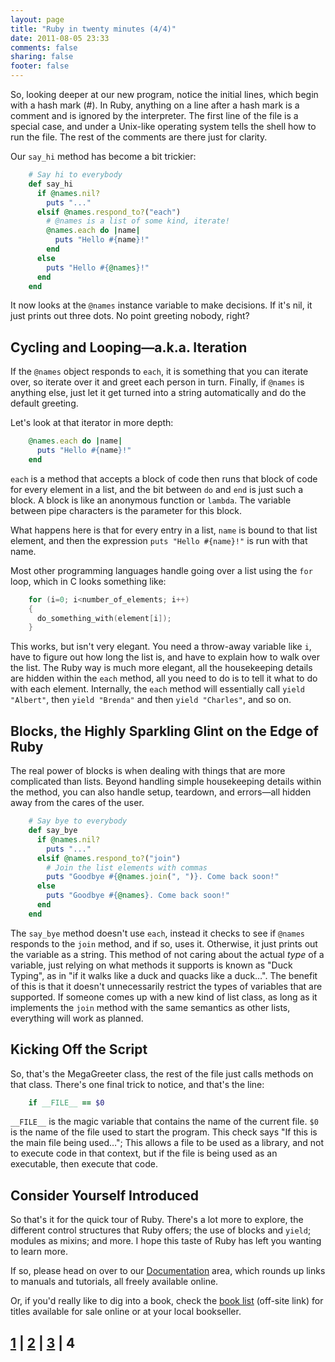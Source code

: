 ```yaml
---
layout: page
title: "Ruby in twenty minutes (4/4)"
date: 2011-08-05 23:33
comments: false
sharing: false
footer: false
---
```

So, looking deeper at our new program, notice the initial lines, which
begin with a hash mark (#). In Ruby, anything on a line after a hash mark
is a comment and is ignored by the interpreter. The first line of the file
is a special case, and under a Unix-like operating system tells the
shell how to run the file. The rest of the comments are there just
for clarity.

Our `say_hi` method has become a bit trickier:

``` ruby
    # Say hi to everybody
    def say_hi
      if @names.nil?
        puts "..."
      elsif @names.respond_to?("each")
        # @names is a list of some kind, iterate!
        @names.each do |name|
          puts "Hello #{name}!"
        end
      else
        puts "Hello #{@names}!"
      end
    end
```

It now looks at the `@names` instance variable to make decisions.
If it's nil, it just prints out three dots. No point
greeting nobody, right?

## Cycling and Looping&#8212;a.k.a. Iteration

If the `@names` object responds to `each`, it is something that you can
iterate over, so iterate over it and greet each person in turn.
Finally, if `@names` is anything else, just let it get turned into
a string automatically and do the
default greeting.

Let's look at that iterator in more depth:

``` ruby
    @names.each do |name|
      puts "Hello #{name}!"
    end
```

`each` is a method that accepts a block of code then runs that block
of code for every element in a list, and the bit between `do` and
`end` is just such a block. A block is like an anonymous function
or `lambda`. The variable between pipe characters is the parameter
for this block.

What happens here is that for every entry in a list, `name` is bound
to that list element, and then the expression `puts "Hello #{name}!"`
is run with that name.

Most other programming languages handle going over a list using the
`for` loop, which in C looks something like:

``` c
    for (i=0; i<number_of_elements; i++)
    {
      do_something_with(element[i]);
    }
```

This works, but isn't very elegant. You need a throw-away variable
like `i`, have to figure out how long the list is, and have to
explain how to walk over the list. The Ruby way is much more
elegant, all the housekeeping details are hidden within the `each`
method, all you need to do is to tell it what to do with each
element. Internally, the `each` method will essentially call
`yield "Albert"`, then `yield "Brenda"` and then `yield "Charles"`,
and so on.

## Blocks, the Highly Sparkling Glint on the Edge of Ruby

The real power of blocks is when dealing with things that are more
complicated than lists. Beyond handling simple
housekeeping details within the method, you can also handle setup,
teardown, and errors&#8212;all hidden away from the cares of the user.

``` ruby
    # Say bye to everybody
    def say_bye
      if @names.nil?
        puts "..."
      elsif @names.respond_to?("join")
        # Join the list elements with commas
        puts "Goodbye #{@names.join(", ")}. Come back soon!"
      else
        puts "Goodbye #{@names}. Come back soon!"
      end
    end
```

The `say_bye` method doesn't use `each`, instead it checks to see if
`@names` responds to the `join` method, and if so, uses it.
Otherwise, it just prints out the variable as a string. This method
of not caring about the actual _type_ of a variable, just relying on
what methods it supports is known as "Duck Typing", as in "if it
walks like a duck and quacks like a duck…". The benefit of this
is that it doesn't unnecessarily restrict the types of variables
that are supported. If someone comes up with a new kind of list
class, as long as it implements the `join` method with the same
semantics as other lists, everything will work as planned.

## Kicking Off the Script

So, that's the MegaGreeter class, the rest of the file just calls
methods on that class. There's one final trick to notice, and that's
the line:

``` ruby
    if __FILE__ == $0
```

`__FILE__` is the magic variable that contains the name of the current
file. `$0` is the name of the file used to start the program. This
check says "If this is the main file being used…"; This allows a
file to be used as a library, and not to execute code in that context,
but if the file is being used as an executable, then execute that
code.

## Consider Yourself Introduced

So that's it for the quick tour of Ruby. There's a lot more to
explore, the different control structures that Ruby offers; the use of
blocks and `yield`; modules as mixins; and more. I hope this taste of
Ruby has left you wanting to learn more.

If so, please head on over to our [Documentation](/en/documentation/) area,
which rounds up links to manuals and tutorials, all freely available online.

Or, if you'd really like to dig into a book, check the
[book list](http://www.ruby-doc.org/bookstore) (off-site link)
for titles available for sale online or at your local bookseller.

## [1][ruby20min1] | [2][ruby20min2] | [3][ruby20min3] | 4

[ruby20min1]: ../
[ruby20min2]: ../2
[ruby20min3]: ../3
